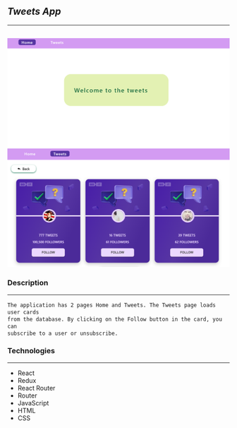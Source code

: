 ## **_Tweets App_**

---

##

![](./src/images/screen1.png) ![](./src/images/screen2.png)

### Description

---

```
The application has 2 pages Home and Tweets. The Tweets page loads user cards
from the database. By clicking on the Follow button in the card, you can
subscribe to a user or unsubscribe.
```

### Technologies

---

- React
- Redux
- React Router
- Router
- JavaScript
- HTML
- CSS
